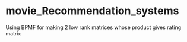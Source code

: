 # movie_Recommendation_systems
Using BPMF for making 2 low rank matrices whose product gives rating matrix
